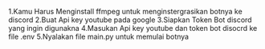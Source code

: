 1.Kamu Harus Menginstall ffmpeg untuk menginstergrasikan botnya ke discord
2.Buat Api key youtube pada google 
3.Siapkan Token Bot discord yang ingin digunakna
4.Masukan Api key youtube dan token bot disocrd ke file .env
5.Nyalakan file main.py untuk memulai botnya